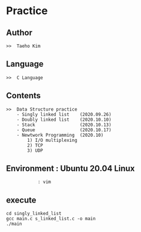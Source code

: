 # Practice

## Author
	>>	Taeho Kim
## Language
	>>	C Language
## Contents
	>>	Data Structure practice
		- Singly linked list	(2020.09.26)
		- Doubly linked list	(2020.10.10)
		- Stack					(2020.10.13)
		- Queue					(2020.10.17)
		- Newtwork Programming	(2020.10)
			1) I/O multiplexing
			2) TCP
			3) UDP

## Environment	: Ubuntu 20.04 Linux
				: vim
## execute
	cd singly_linked_list
	gcc main.c s_linked_list.c -o main
	./main
